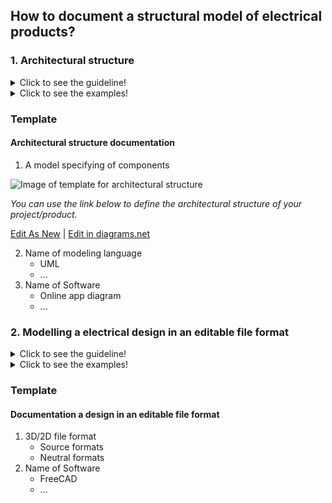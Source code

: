## **How to document a structural model of electrical products?**

 ### **1. Architectural structure**
<details>
  <summary>Click to see the guideline!</summary>
 
- **Definition:** *The architectural structure is a physical or logical layout of the components of a system design and their internal and external connections.*

 ```
 1. What minimum documentation should the architectural structure provide?

    - A model specifying the kind of components and their sub-components in the format of a tree  or a graph (refer to example 1 and 2) such as
      - DC motor
      - A/D converter
      - DC converters  
      - Rotor
      - Sensor system
      - Motherboard
      - kit
      - Resistor
      - Transistors
      - IC
      - Sensors
      - Etc.

2. How to implement the architectural model?

  - Use modeling language for representation, such as
    - SysML (Block Definition, Activity, or Internal Block diagram)
    - UML
  - Use open-source software for modeling the tree or graph representation, such as
    - Papyrus
    - Modelio
    - Capella 
  ```
</details>

<details>
  <summary>Click to see the examples!</summary>
 
*The links below show some kinds of the architectural structure of the electrical product.*

#### *Example 1: Architectural structure of* [PX4 Vision](https://wikifactory.com/+holybro/px4-vision) 

![Image of architectural structure of PX4 Vision](https://github.com/OPEN-NEXT/wp2.3_template/blob/main/Sources/Images/Architecture%20of%20electrical%20structural%20model.jpg)

<a href="https://app.diagrams.net/#Hamerezoji1362%2Fdrawio-github%2Fmaster%2FArchitecture%20of%20electrical%20structural%20model.drawio" target="_blank">Edit As New</a> | <a href="https://app.diagrams.net/#Hamerezoji1362%2Fdrawio-github%2Fmaster%2FArchitecture%20of%20electrical%20model.png">Edit in diagrams.net</a>

#### *Example 2: Architectural structure of* [PSLab](https://pslab.io/) 

![Image of Structural graph of PSLab](https://github.com/OPEN-NEXT/wp2.3_template/blob/main/Sources/Images/Structural_graph.png)

#### *Example 3: Architectural structure of* [Open-Source-Ventilator](https://github.com/ermtl/Open-Source-Ventilator/blob/master/hardware/datasheets/A4988.pdf)

![Image of Structural graph of Open-Source-Ventilator](https://github.com/OPEN-NEXT/wp2.3_Guideline-for-documentation-of-OSH-design-reuse/blob/main/Sources/Images/Architectural%20stracture%20of%20open%20source%20ventilator.png)

#### *Example 4: Architectural structure of* [ GlasVent emergency ventilator](https://onlinelibrary.wiley.com/doi/10.1002/gch2.202000046) (refer to figure 6 of the link)
</details>

### Template
 
  #### Architectural structure documentation
  1. A model specifying of components
 
  ![Image of template for architectural structure ](https://github.com/OPEN-NEXT/wp2.3_Guideline-for-documentation-of-OSH-design-reuse/blob/main/Sources/Images/Architectural%20structure%20for%20template.jpg)
 
*You can use the link below to define the architectural structure of your project/product.*
 
  <a href="https://app.diagrams.net/#Hamerezoji1362%2Fdrawio-github%2Fmaster%2FArchitectural%20model%20of%20mechanical%20structure%20for%20template.drawio" target="_blank">Edit As New</a> | <a href="https://app.diagrams.net/#Hamerezoji1362%2Fdrawio-github%2Fmaster%2F%20Architectural%20model%20of%20mechanical%20structure%20for%20template.png" target="_blank">Edit in diagrams.net</a>
 
  2. Name of modeling language
     * UML
     * ...
  3. Name of Software
     * Online app diagram
     * ...
 
### **2. Modelling a electrical design in an editable file format**
<details>
  <summary>Click to see the guideline!</summary>
 
- **Definition:** *An editable file format is a standard way that information is encoded for storage and allow the makers to study, modify the layout of circuit diagram, Printed Circuit Board (PCB) and Schematic diagram.* 

 ```
To reuse a electrical design, it should provide information consist of:

 1. Preferable file format
   - Editable file formats that could be:
     - Source formats such as .gbr, .lib format   
     - Neutral formats such as Kicad_mod, kicad_pcb
 2. Preferable open-source software 
   - Tiny CAD
   - KiCAD
   - ADINA
  ```
 </details> 

<details>
  <summary>Click to see the examples!</summary>
 
#### *Example of an editable design file formats:* 

*1. [Nasa-JPL, source files](https://github.com/nasa-jpl/open-source-rover/tree/master/electrical/pcb/arduino_uno_sheild/gerbers/rev_b)*

*2. [AmbovVent, Neutral files ](https://github.com/AmboVent-1690-108/AmboVent/tree/master/1-Electronics)*
</details> 

### Template
 
 #### Documentation a design in an editable file format
  1. 3D/2D file format
     * Source formats
     * Neutral formats
  2. Name of Software
     * FreeCAD
     * ...
 

